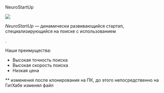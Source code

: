  NeuroStartUp

![](https://netology-code.github.io/git-homeworks/introduction/assets/logo.png)

*NeuroStartUp* — динамически развивающийся стартап, специализирующийся на поиске с использованием 

.

Наши преимущества:
* Высокая точность поиска
* Высокая скорость поиска
* Низкая цена

** изменения после клонирования на ПК, до этого непосредственно на ГитХабе изменял файл